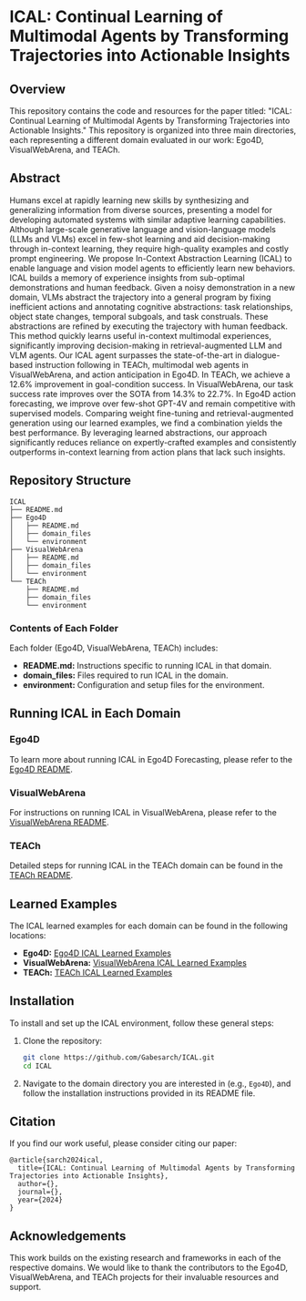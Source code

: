 # ICAL: Continual Learning of Multimodal Agents by Transforming Trajectories into Actionable Insights

## Overview
This repository contains the code and resources for the paper titled: "ICAL: Continual Learning of Multimodal Agents by Transforming Trajectories into Actionable Insights." This repository is organized into three main directories, each representing a different domain evaluated in our work: Ego4D, VisualWebArena, and TEACh.

## Abstract
Humans excel at rapidly learning new skills by synthesizing and generalizing information from diverse sources, presenting a model for developing automated systems with similar adaptive learning capabilities. Although large-scale generative language and vision-language models (LLMs and VLMs) excel in few-shot learning and aid decision-making through in-context learning, they require high-quality examples and costly prompt engineering. We propose In-Context Abstraction Learning (ICAL) to enable language and vision model agents to efficiently learn new behaviors. ICAL builds a memory of experience insights from sub-optimal demonstrations and human feedback. Given a noisy demonstration in a new domain, VLMs abstract the trajectory into a general program by fixing inefficient actions and annotating cognitive abstractions: task relationships, object state changes, temporal subgoals, and task construals. These abstractions are refined by executing the trajectory with human feedback. This method quickly learns useful in-context multimodal experiences, significantly improving decision-making in retrieval-augmented LLM and VLM agents. Our ICAL agent surpasses the state-of-the-art in dialogue-based instruction following in TEACh, multimodal web agents in VisualWebArena, and action anticipation in Ego4D. In TEACh, we achieve a 12.6% improvement in goal-condition success. In VisualWebArena, our task success rate improves over the SOTA from 14.3% to 22.7%. In Ego4D action forecasting, we improve over few-shot GPT-4V and remain competitive with supervised models. Comparing weight fine-tuning and retrieval-augmented generation using our learned examples, we find a combination yields the best performance. By leveraging learned abstractions, our approach significantly reduces reliance on expertly-crafted examples and consistently outperforms in-context learning from action plans that lack such insights.

## Repository Structure
```
ICAL
├── README.md
├── Ego4D
│   ├── README.md
│   ├── domain_files
│   └── environment
├── VisualWebArena
│   ├── README.md
│   ├── domain_files
│   └── environment
└── TEACh
    ├── README.md
    ├── domain_files
    └── environment
```

### Contents of Each Folder
Each folder (Ego4D, VisualWebArena, TEACh) includes:
- **README.md:** Instructions specific to running ICAL in that domain.
- **domain_files:** Files required to run ICAL in the domain.
- **environment:** Configuration and setup files for the environment.

## Running ICAL in Each Domain

### Ego4D
To learn more about running ICAL in Ego4D Forecasting, please refer to the [Ego4D README](Ego4d/README.md).

### VisualWebArena
For instructions on running ICAL in VisualWebArena, please refer to the [VisualWebArena README](VisualWebArena/README.md).

### TEACh
Detailed steps for running ICAL in the TEACh domain can be found in the [TEACh README](TEACh/README.md).

## Learned Examples
The ICAL learned examples for each domain can be found in the following locations:

- **Ego4D:** [Ego4D ICAL Learned Examples](Ego4D/ego4d_forecasting/models/prompts/learned_examples/examples_ICAL_abstraction_phase/forecasting)
- **VisualWebArena:** [VisualWebArena ICAL Learned Examples](VisualWebArena/learned_examples)
- **TEACh:** [TEACh ICAL Learned Examples](TEACh/learned_examples/fullmemlearning_idm_00)

## Installation
To install and set up the ICAL environment, follow these general steps:

1. Clone the repository:
    ```bash
    git clone https://github.com/Gabesarch/ICAL.git
    cd ICAL
    ```

2. Navigate to the domain directory you are interested in (e.g., `Ego4D`), and follow the installation instructions provided in its README file.

## Citation
If you find our work useful, please consider citing our paper:
```
@article{sarch2024ical,
  title={ICAL: Continual Learning of Multimodal Agents by Transforming Trajectories into Actionable Insights},
  author={},
  journal={},
  year={2024}
}
```

## Acknowledgements
This work builds on the existing research and frameworks in each of the respective domains. We would like to thank the contributors to the Ego4D, VisualWebArena, and TEACh projects for their invaluable resources and support.

